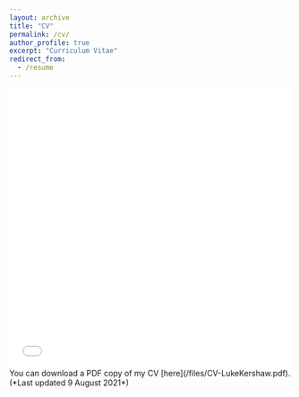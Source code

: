 ```yaml
---
layout: archive
title: "CV"
permalink: /cv/
author_profile: true
excerpt: "Curriculum Vitae"
redirect_from:
  - /resume
---
```


<iframe src="/files/CV-LukeKershaw.pdf#zoom=FitW" width="100%" height="500" frameborder="no" border="0" marginwidth="0" marginheight="0"></iframe>
You can download a PDF copy of my CV [here](/files/CV-LukeKershaw.pdf).
(*Last updated 9 August 2021*)
